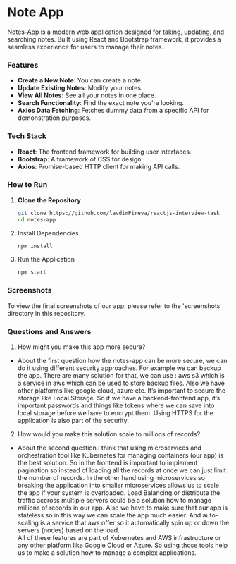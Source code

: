# Note App

Notes-App is a modern web application designed for taking, updating, and searching notes. Built using React and  Bootstrap framework, it provides a seamless experience for users to manage their notes.


### Features
- **Create a New Note**: You can create a note.
- **Update Existing Notes**: Modify your notes.
- **View All Notes**: See all your notes in one place.
- **Search Functionality**: Find the exact note you're looking.
- **Axios Data Fetching**: Fetches dummy data from a specific API for demonstration purposes.

### Tech Stack
- **React**: The frontend framework for building user interfaces.
- **Bootstrap**: A framework of CSS for design.
- **Axios**: Promise-based HTTP client for making API calls.

### How to Run
1. **Clone the Repository**
   ```bash
   git clone https://github.com/lavdimPireva/reactjs-interview-task
   cd notes-app
2. Install Dependencies
   ```bash
   npm install
3. Run the Application
   ```bash
   npm start

### Screenshots
To view the final screenshots of our app, please refer to the 'screenshots' directory in this repository.

### Questions and Answers
1. How might you make this app more secure?
  - About the first question how the notes-app can be more secure, we can do it using different security approaches. For example we can backup the app. There are many solution for that, we can use : aws s3 which is a service in aws which can be used to store backup files. Also we have other platforms like google cloud, azure etc. It’s important to secure the storage like Local Storage. So if we have a backend-frontend app, it’s important passwords and things like tokens where we can save into local storage before we have to encrypt them. Using HTTPS for the application is also part of the security.

2. How would you make this solution scale to millions of records?
- About the second question I think that using microservices and orchestration tool like Kubernetes for managing containers (our app) is the best solution. 
So in the frontend is important to implement pagination so instead of loading all the records at once we can just limit the number of records. In the other hand using microservices so breaking the application into smaller microservices allows us to scale the app if your system is overloaded. Load Balancing or distribute the traffic accross multiple servers could be a solution how to manage millions of records in our app. 
Also we have to make sure that our app is stateless so in this way we can scale the app much easier. And auto-scaling is a service that aws offer so it automatically spin up or down the servers (nodes) based on the load.  
All of these features are part of Kubernetes and AWS infrastructure or any other platform like Google Cloud or Azure. So using those tools help us to make a solution how to manage a complex applications. 
   




